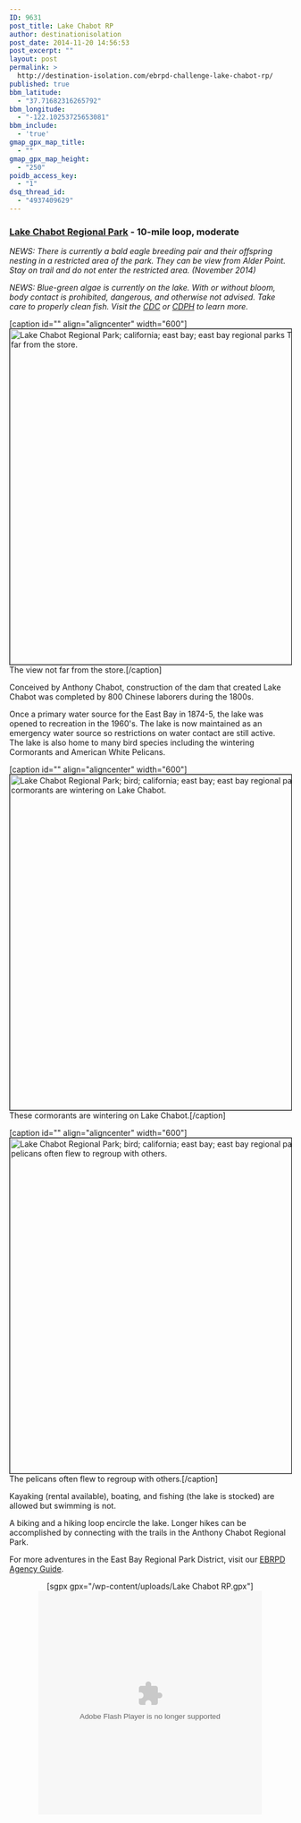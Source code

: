 ```yaml
---
ID: 9631
post_title: Lake Chabot RP
author: destinationisolation
post_date: 2014-11-20 14:56:53
post_excerpt: ""
layout: post
permalink: >
  http://destination-isolation.com/ebrpd-challenge-lake-chabot-rp/
published: true
bbm_latitude:
  - "37.71682316265792"
bbm_longitude:
  - "-122.10253725653081"
bbm_include:
  - 'true'
gmap_gpx_map_title:
  - ""
gmap_gpx_map_height:
  - "250"
poidb_access_key:
  - "1"
dsq_thread_id:
  - "4937409629"
---
```

<h3><span style="text-decoration: underline;">Lake Chabot Regional Park</span> - 10-mile loop, moderate</h3>
<em>NEWS: There is currently a bald eagle breeding pair and their offspring nesting in a restricted area of the park. They can be view from Alder Point. Stay on trail and do not enter the restricted area. (November 2014)</em>

<em>NEWS: Blue-green algae is currently on the lake. With or without bloom, body contact is prohibited, dangerous, and otherwise not advised. Take care to properly clean fish. Visit the <a title="CDC" href="http://www.cdc.gov/nceh/hsb/hab/" target="_blank">CDC</a> or <a title="CDHP" href="http://www.cdph.ca.gov/healthinfo/environhealth/water/pages/bluegreenalgae.aspx" target="_blank">CDPH</a> to learn more.</em>

[caption id="" align="aligncenter" width="600"]<a href="http://photos.destination-isolation.com/East-Bay-Regional-Park-Distric/Lake-Chabot-RP/i-dgPp6BS" target="_blank"><img class="aligncenter" style="border: 1px solid black;" title="DSC_3078.jpg" src="http://photos.destination-isolation.com/East-Bay-Regional-Park-Distric/Lake-Chabot-RP/i-dgPp6BS/0/M/DSC_3078-M.jpg" alt="Lake Chabot Regional Park; california; east bay; east bay regional parks The view not far from the store." width="600" /></a> The view not far from the store.[/caption]

Conceived by Anthony Chabot, construction of the dam that created Lake Chabot was completed by 800 Chinese laborers during the 1800s.

Once a primary water source for the East Bay in 1874-5, the lake was opened to recreation in the 1960's. The lake is now maintained as an emergency water source so restrictions on water contact are still active. The lake is also home to many bird species including the wintering Cormorants and American White Pelicans.

[caption id="" align="aligncenter" width="600"]<a href="http://photos.destination-isolation.com/East-Bay-Regional-Park-Distric/Lake-Chabot-RP/i-cRHX9XR" target="_blank"><img class="aligncenter" style="border: 1px solid black;" title="DSC_3095.jpg" src="http://photos.destination-isolation.com/East-Bay-Regional-Park-Distric/Lake-Chabot-RP/i-cRHX9XR/0/M/DSC_3095-M.jpg" alt="Lake Chabot Regional Park; bird; california; east bay; east bay regional parks These cormorants are wintering on Lake Chabot." width="600" /></a> These cormorants are wintering on Lake Chabot.[/caption]

[caption id="" align="aligncenter" width="600"]<a href="http://photos.destination-isolation.com/East-Bay-Regional-Park-Distric/Lake-Chabot-RP/i-DtTcMkd" target="_blank"><img class="aligncenter" style="border: 1px solid black;" title="DSC_3162.jpg" src="http://photos.destination-isolation.com/East-Bay-Regional-Park-Distric/Lake-Chabot-RP/i-DtTcMkd/0/M/DSC_3162-M.jpg" alt="Lake Chabot Regional Park; bird; california; east bay; east bay regional parks The pelicans often flew to regroup with others." width="600" /></a> The pelicans often flew to regroup with others.[/caption]

Kayaking (rental available), boating, and fishing (the lake is stocked) are allowed but swimming is not.

A biking and a hiking loop encircle the lake. Longer hikes can be accomplished by connecting with the trails in the Anthony Chabot Regional Park.

For more adventures in the East Bay Regional Park District, visit our <a title="East Bay RPD" href="http://destination-isolation.com/regional-guides/east-bay-rpd/">EBRPD Agency Guide</a>.
<div align="center">[sgpx gpx="/wp-content/uploads/Lake Chabot RP.gpx"]</div>
<div align="center"></div>
<div align="center"><object id="ssidx" width="400" height="400" classid="clsid:D27CDB6E-AE6D-11cf-96B8-444553540000"><param name="movie" value="http://cdn.smugmug.com/ria/ShizamSlides-2013072402.swf" /><param name="flashVars" value="AlbumID=45643948&amp;AlbumKey=rz4zNL&amp;transparent=true&amp;bgColor=&amp;borderThickness=&amp;borderColor=&amp;useInside=&amp;endPoint=&amp;mainHost=cdn.smugmug.com&amp;VersionNos=2013072402&amp;width=400&amp;height=400&amp;clickToImage=true&amp;captions=true&amp;showThumbs=true&amp;autoStart=true&amp;showSpeed=true&amp;pageStyle=black&amp;showButtons=true&amp;randomStart=false&amp;randomize=true&amp;splash=http%3A%2F%2Fwww.smugmug.com%2Fimg%2Fria%2FShizamSlides%2Fsmugmug_black.png&amp;splashDelay=0&amp;crossFadeSpeed=350" /><param name="wmode" value="transparent" /><param name="allowNetworking" value="all" /><param name="allowScriptAccess" value="always" /><embed src="http://cdn.smugmug.com/ria/ShizamSlides-2013072402.swf" flashvars="AlbumID=45643948&amp;AlbumKey=rz4zNL&amp;transparent=true&amp;bgColor=&amp;borderThickness=&amp;borderColor=&amp;useInside=&amp;endPoint=&amp;mainHost=cdn.smugmug.com&amp;VersionNos=2013072402&amp;width=400&amp;height=400&amp;clickToImage=true&amp;captions=true&amp;showThumbs=true&amp;autoStart=true&amp;showSpeed=true&amp;pageStyle=black&amp;showButtons=true&amp;randomStart=false&amp;randomize=true&amp;splash=http%3A%2F%2Fwww.smugmug.com%2Fimg%2Fria%2FShizamSlides%2Fsmugmug_black.png&amp;splashDelay=0&amp;crossFadeSpeed=350" width="400" height="400" wmode="transparent" type="application/x-shockwave-flash" allowscriptaccess="always" allownetworking="all" /></object></div>